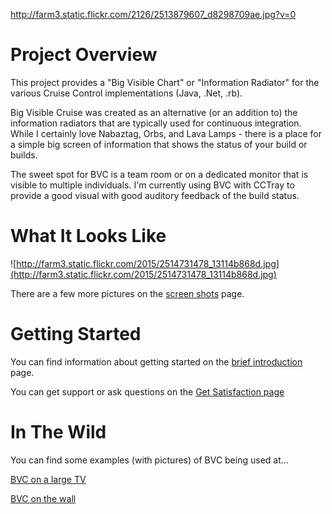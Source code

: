 http://farm3.static.flickr.com/2126/2513879607_d8298709ae.jpg?v=0

# Project Overview #

This project provides a "Big Visible Chart" or "Information Radiator" for the various Cruise Control implementations (Java, .Net, .rb).

Big Visible Cruise was created as an alternative (or an addition to) the information radiators that are typically used for continuous integration. While I certainly love Nabaztag, Orbs, and Lava Lamps - there is a place for a simple big screen of information that shows the status of your build or builds.

The sweet spot for BVC is a team room or on a dedicated monitor that is visible to multiple individuals. I'm currently using BVC with CCTray to provide a good visual with good auditory feedback of the build status.

# What It Looks Like #

![http://farm3.static.flickr.com/2015/2514731478_13114b868d.jpg](http://farm3.static.flickr.com/2015/2514731478_13114b868d.jpg)

There are a few more pictures on the [screen shots](ScreenShots.md) page.

# Getting Started #
You can find information about getting started on the [brief introduction](BriefIntroduction.md) page.

You can get support or ask questions on the [Get Satisfaction page](http://getsatisfaction.com/bigvisiblecruise)

# In The Wild #
You can find some examples (with pictures) of BVC being used at...

[BVC on a large TV](http://jeffreypalermo.com/blog/big-visible-cruise-on-the-big-screen/)

[BVC on the wall](http://weblogs.asp.net/rlaneve/archive/2008/11/26/big-visible-cruise.aspx)